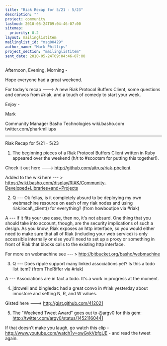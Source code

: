 ```yaml
---
title: "Riak Recap for 5/21 - 5/23"
description: ""
project: community
lastmod: 2010-05-24T09:04:46-07:00
sitemap:
  priority: 0.2
layout: mailinglistitem
mailinglist_id: "msg00429"
author_name: "Mark Phillips"
project_section: "mailinglistitem"
sent_date: 2010-05-24T09:04:46-07:00
---
```



Afternoon, Evening, Morning -

Hope everyone had a great weekend.

For today's recap ---&gt; A new Riak Protocol Buffers Client, some
questions and convos from #riak, and a touch of comedy to start your
week.

Enjoy -

Mark

Community Manager
Basho Technologies
wiki.basho.com
twitter.com/pharkmillups

-----

Riak Recap for 5/21 - 5/23

1) The beginning pieces of a Riak Protocol Buffers Client written in
Ruby appeared over the weekend (h/t to #scootsm for putting this
together!).

Check it out here ---&gt; http://github.com/aitrus/riak-pbclient

Added to the wiki here --- &gt;
https://wiki.basho.com/display/RIAK/Community-Developed+Libraries+and+Projects

2) Q --- Ok fellas, is it completely absurd to be deploying my own
webmachine resource on each of my riak nodes and using
riak:local\\_client() for everything? (from howboutjoe via #riak)

 A --- If it fits your use case, then no, it's not absurd. One thing
that you should take into account, though, are the security
implications of such a design. As you know, Riak exposes an http
interface, so you would either need to make sure that all of Riak
(including your web service) is only accessible internally or else
you'll need to set up a proxy or something in front of Riak that
blocks calls to the existing http interface.

For more on webmachine see --- &gt; http://bitbucket.org/basho/webmachine

3) Q --- Does ripple support many linked associations yet? Is this a
todo list item? (from TheRiffer via #riak)

 A --- Associations are in fact a todo. It's a work in progress at
the moment.

4) jdrowell and bingledac had a great convo in #riak yesterday about
innostore and setting N, R, and W values.

Gisted here ---&gt; http://gist.github.com/412021

5) The "Weekend Tweet Award" goes out to @argv0 for this gem:
http://twitter.com/argv0/status/14521160441

If that doesn't make you laugh, go watch this clip -
http://www.youtube.com/watch?v=owGykVbfgUE - and read the tweet again.

